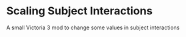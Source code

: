 # Scaling Subject Interactions
 A small Victoria 3 mod to change some values in subject interactions
